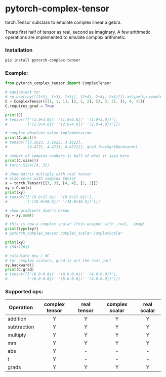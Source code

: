 # pytorch-complex-tensor
torch.Tensor subclass to emulate complex linear algebra.   

Treats first half of tensor as real, second as imaginary.  A few arithmetic operations are implemented to emulate complex arithmetic.   

### Installation
```bash
pip install pytorch-complex-tensor
```

### Example:   
```python   
from pytorch_complex_tensor import ComplexTensor

# equivalent to:
# np.asarray([[1+3j, 1+3j, 1+3j], [2+4j, 2+4j, 2+4j]]).astype(np.complex64)
C = ComplexTensor([[1, 1, 1], [2, 2, 2], [3, 3, 3], [4, 4, 4]])
C.requires_grad = True

print(C)
# tensor([['(1.0+3.0j)' '(1.0+3.0j)' '(1.0+3.0j)'],
#         ['(2.0+4.0j)' '(2.0+4.0j)' '(2.0+4.0j)']])

# complex absolute value implementation
print(C.abs())
# tensor([[3.1623, 3.1623, 3.1623],
#         [4.4721, 4.4721, 4.4721]], grad_fn=<SqrtBackward>)

# number of complex numbers is half of what it says here
print(C.size())
# torch.Size([4, 3])

# show matrix multiply with real tensor
# also works with complex tensor
x = torch.Tensor([[3, 3], [4, 4], [2, 2]])
xy = C.mm(x)
print(xy)
# tensor([['(9.0+27.0j)' '(9.0+27.0j)'],
#         ['(18.0+36.0j)' '(18.0+36.0j)']])

# show gradients didn't break
xy = xy.sum()

# this is now a complex scalar (thin wrapper with .real, .imag)
print(type(xy))
# pytorch_complex_tensor.complex_scalar.ComplexScalar

print(xy)
# (54+126j)

# calculate dxy / dC
# for complex scalars, grad is wrt the real part
xy.backward()
print(C.grad)
# tensor([['(6.0-0.0j)' '(8.0-0.0j)' '(4.0-0.0j)'],
#         ['(6.0-0.0j)' '(8.0-0.0j)' '(4.0-0.0j)']])
```


### Supported ops:
| Operation | complex tensor | real tensor | complex scalar | real scalar |
| ----------| :-------------:|:-----------:|:--------------:|:-----------:|   
| addition | Y | Y | Y | Y |
| subtraction | Y | Y | Y | Y |
| multiply | Y | Y | Y | Y |
| mm | Y | Y | Y | Y |
| abs | Y | - | - | - |
| t | Y | - | - | - |
| grads | Y | Y | Y | Y |   


